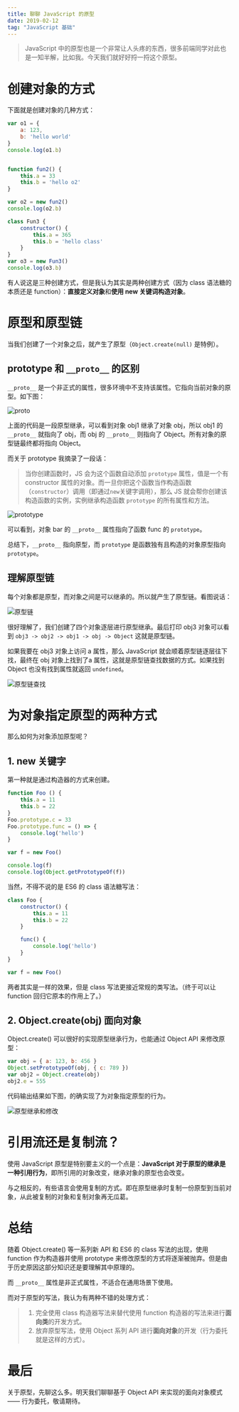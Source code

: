 ```yaml
---
title: 聊聊 JavaScript 的原型
date: 2019-02-12
tag: "JavaScript 基础"
---
```


> JavaScript 中的原型也是一个非常让人头疼的东西，很多前端同学对此也是一知半解，比如我。今天我们就好好捋一捋这个原型。

# 创建对象的方式

下面就是创建对象的几种方式：

```js
var o1 = {
    a: 123,
    b: 'hello world'
}
console.log(o1.b)


function fun2() {
    this.a = 33
    this.b = 'hello o2'
}

var o2 = new fun2()
console.log(o2.b)

class Fun3 {
    constructor() {
        this.a = 365
        this.b = 'hello class'
    }
}
var o3 = new Fun3()
console.log(o3.b)
```

有人说这是三种创建方式，但是我认为其实是两种创建方式（因为 class 语法糖的本质还是 function）：**直接定义对象**和**使用 new 关键词构造对象**。

# 原型和原型链

当我们创建了一个对象之后，就产生了原型（`Object.create(null)` 是特例）。

## prototype 和 `__proto__` 的区别

`__proto__` 是一个非正式的属性，很多环境中不支持该属性。它指向当前对象的原型。如下图：

![__proto__](https://upload-images.jianshu.io/upload_images/1987062-1002cf3d69276266.png?imageMogr2/auto-orient/strip%7CimageView2/2/w/1240)

上面的代码是一段原型继承，可以看到对象 obj1 继承了对象 obj，所以 obj1 的 `__proto__` 就指向了 obj，而 obj 的 `__proto__` 则指向了 Object。所有对象的原型链最终都将指向 Object。

而关于 prototype 我摘录了一段话：

> 当你创建函数时，JS 会为这个函数自动添加 `prototype` 属性，值是一个有 constructor 属性的对象。而一旦你把这个函数当作构造函数（`constructor`）调用（即通过`new`关键字调用），那么 JS 就会帮你创建该构造函数的实例，实例继承构造函数 `prototype` 的所有属性和方法。

![prototype](https://upload-images.jianshu.io/upload_images/1987062-c600260dc91c2314.png?imageMogr2/auto-orient/strip%7CimageView2/2/w/1240)

可以看到，对象 bar 的 `__proto__` 属性指向了函数 func 的 `prototype`。

总结下，`__proto__` 指向原型，而 `prototype` 是函数独有且构造的对象原型指向 `prototype`。

## 理解原型链

每个对象都是原型，而对象之间是可以继承的。所以就产生了原型链。看图说话：

![原型链](https://upload-images.jianshu.io/upload_images/1987062-aa7441f2c85bb6f5.png?imageMogr2/auto-orient/strip%7CimageView2/2/w/1240)

很好理解了，我们创建了四个对象逐层进行原型继承。最后打印 obj3 对象可以看到 `obj3 -> obj2 -> obj1 -> obj -> Object` 这就是原型链。

如果我要在 obj3 对象上访问 a 属性，那么 JavaScript 就会顺着原型链逐层往下找，最终在 obj 对象上找到了a 属性，这就是原型链查找数据的方式。如果找到 Object 也没有找到属性就返回 `undefined`。

![原型链查找](https://upload-images.jianshu.io/upload_images/1987062-07ac0815c99f5d7d.png?imageMogr2/auto-orient/strip%7CimageView2/2/w/1240)

# 为对象指定原型的两种方式

那么如何为对象添加原型呢？

## 1. new 关键字

第一种就是通过构造器的方式来创建。

```js
function Foo () {
    this.a = 11
    this.b = 22
}
Foo.prototype.c = 33
Foo.prototype.func = () => {
    console.log('hello')
}

var f = new Foo()

console.log(f)
console.log(Object.getPrototypeOf(f))
```

当然，不得不说的是 ES6 的 class 语法糖写法：

```js
class Foo {
    constructor() {
        this.a = 11
        this.b = 22
    }

    func() {
        console.log('hello')
    }
}

var f = new Foo()
```

两者其实是一样的效果，但是 class 写法更接近常规的类写法。（终于可以让 function 回归它原本的作用上了。）

## 2. Object.create(obj) 面向对象

Object.create() 可以很好的实现原型继承行为，也能通过 Object API 来修改原型：

```js
var obj = { a: 123, b: 456 }
Object.setPrototypeOf(obj, { c: 789 })
var obj2 = Object.create(obj)
obj2.e = 555
```

代码输出结果如下图，的确实现了为对象指定原型的行为。

![原型继承和修改](https://upload-images.jianshu.io/upload_images/1987062-b592d69f559248af.png?imageMogr2/auto-orient/strip%7CimageView2/2/w/1240)

# 引用流还是复制流？

使用 JavaScript 原型是特别要主义的一个点是：**JavaScript 对于原型的继承是一种引用行为**，即所引用的对象改变，继承对象的原型也会改变。

与之相反的，有些语言会使用复制的方式。即在原型继承时复制一份原型到当前对象，从此被复制的对象和复制对象再无瓜葛。

# 总结

随着 Object.create() 等一系列新 API 和 ES6 的 class 写法的出现，使用 function 作为构造器并使用 prototype 来修改原型的方式将逐渐被抛弃。但是由于历史原因这部分知识还是要理解其中原理的。

而 `__proto__` 属性是非正式属性，不适合在通用场景下使用。

而对于原型的写法，我认为有两种不错的处理方式：

> 1. 完全使用 class 构造器写法来替代使用 function 构造器的写法来进行**面向类**的开发方式。
> 2. 放弃原型写法，使用 Object 系列 API 进行**面向对象**的开发（行为委托就是这样的方式）。

# 最后

关于原型，先聊这么多。明天我们聊聊基于 Object API 来实现的面向对象模式 —— 行为委托，敬请期待。

